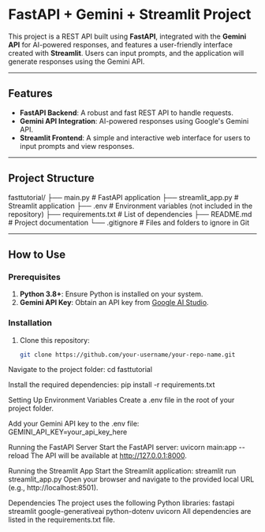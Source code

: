# FastAPI + Gemini + Streamlit Project

This project is a REST API built using **FastAPI**, integrated with the **Gemini API** for AI-powered responses, and features a user-friendly interface created with **Streamlit**. Users can input prompts, and the application will generate responses using the Gemini API.

---

## Features
- **FastAPI Backend**: A robust and fast REST API to handle requests.
- **Gemini API Integration**: AI-powered responses using Google's Gemini API.
- **Streamlit Frontend**: A simple and interactive web interface for users to input prompts and view responses.

---

## Project Structure
fasttutorial/
├── main.py # FastAPI application
├── streamlit_app.py # Streamlit application
├── .env # Environment variables (not included in the repository)
├── requirements.txt # List of dependencies
├── README.md # Project documentation
└── .gitignore # Files and folders to ignore in Git


---

## How to Use

### Prerequisites
1. **Python 3.8+**: Ensure Python is installed on your system.
2. **Gemini API Key**: Obtain an API key from [Google AI Studio](https://ai.google.dev/).

### Installation
1. Clone this repository:
   ```bash
   git clone https://github.com/your-username/your-repo-name.git
   
Navigate to the project folder:
   cd fasttutorial

Install the required dependencies:
    pip install -r requirements.txt


Setting Up Environment Variables
    Create a .env file in the root of your project folder.

Add your Gemini API key to the .env file:
GEMINI_API_KEY=your_api_key_here

Running the FastAPI Server
    Start the FastAPI server:
    uvicorn main:app --reload
The API will be available at http://127.0.0.1:8000.

Running the Streamlit App
    Start the Streamlit application:
    streamlit run streamlit_app.py
Open your browser and navigate to the provided local URL (e.g., http://localhost:8501).


Dependencies
The project uses the following Python libraries:
    fastapi
    streamlit
    google-generativeai
    python-dotenv
    uvicorn
All dependencies are listed in the requirements.txt file.


